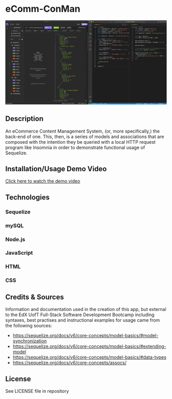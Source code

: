 # eComm-ConMan

![Screenshot of the app as viewed in an integrated development environment while testing with Insomnia](assets/images/eCommConManCap.png)

## Description

An eCommerce Content Management System, (or, more specifically,) the back-end of one. This, then, is a series of models and associations that are composed with the intention they be queried with a local HTTP request program like Insomnia in order to demonstrate functional usage of Sequelize.

## Installation/Usage Demo Video

[Click here to watch the demo video](https://drive.google.com/file/d/1GXfq_am0-WVdOEPs85ZX-FYZNaKP_TSw/view)

## Technologies

### Sequelize
### mySQL
### Node.js
### JavaScript
### HTML
### CSS

## Credits & Sources

Information and documentation used in the creation of this app, but external to the EdX UofT Full-Stack Software Development Bootcamp including syntaxes, best practises and instructional examples for usage came from the following sources:

- https://sequelize.org/docs/v6/core-concepts/model-basics/#model-synchronization
- https://sequelize.org/docs/v6/core-concepts/model-basics/#extending-model
- https://sequelize.org/docs/v6/core-concepts/model-basics/#data-types
- https://sequelize.org/docs/v6/core-concepts/assocs/

## License

See LICENSE file in repository
